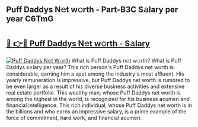 ## Puff Daddys N𝚎t w𝚘rth - Part-B3C S𝚊lary per year C6TmG

# <h2><a href="http://gc4qj4q.nevu.top/?p=Puff+Daddys">🔗 👉🔴 Puff Daddys N𝚎t w𝚘rth - S𝚊lary</a></h2>

[![Puff Daddys N𝚎t W𝚘rth](https://i.imgur.com/Oavwk0R.jpeg)](http://gc4qj4q.nevu.top/?p=Puff+Daddys)
What is Puff Daddys n𝚎t w𝚘rth? What is Puff Daddys s𝚊lary per year?
This rich person's Puff Daddys net worth is considerable, earning him a spot among the industry's most affluent. His yearly remuneration is impressive, but Puff Daddys net worth is rumored to be even larger as a result of his diverse business activities and extensive real estate portfolio. This wealthy man, whose Puff Daddys net worth is among the highest in the world, is recognized for his business acumen and financial intelligence. This rich individual, whose Puff Daddys net worth is in the billions and who earns an impressive salary, is a prime example of the force of commitment, hard work, and financial acumen.
